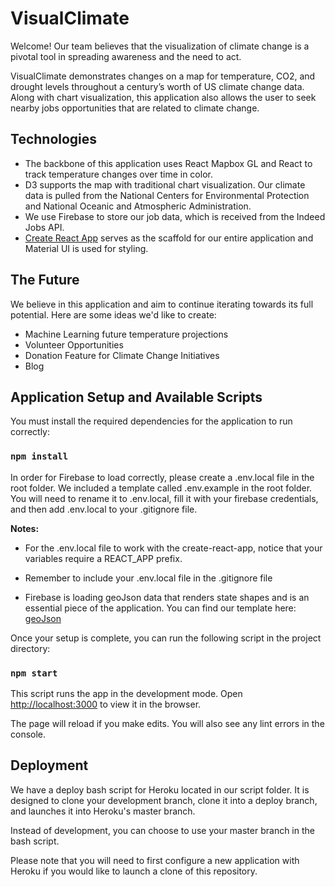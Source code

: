 # VisualClimate

Welcome! Our team believes that the visualization of climate change is a pivotal tool in spreading awareness and the need to act.

VisualClimate demonstrates changes on a map for temperature, CO2, and drought levels throughout a century’s worth of US climate change data. Along with chart visualization, this application also allows the user to seek nearby jobs opportunities that are related to climate change.

## Technologies

* The backbone of this application uses React Mapbox GL and React to track temperature changes over time in color.
* D3 supports the map with traditional chart visualization. Our climate data is pulled from the National Centers for Environmental Protection and National Oceanic and Atmospheric Administration.
* We use Firebase to store our job data, which is received from the Indeed Jobs API. 
* [Create React App](https://github.com/facebook/create-react-app) serves as the scaffold for our entire application and Material UI is used for styling.

## The Future

We believe in this application and aim to continue iterating towards its full potential. Here are some ideas we'd like to create:

* Machine Learning future temperature projections
* Volunteer Opportunities
* Donation Feature for Climate Change Initiatives
* Blog

## Application Setup and Available Scripts

You must install the required dependencies for the application to run correctly:

### `npm install`

In order for Firebase to load correctly, please create a .env.local file in the root folder. We included a template called .env.example in the root folder. You will need to rename it to .env.local, fill it with your firebase credentials, and then add .env.local to your .gitignore file.

**Notes:**
* For the .env.local file to work with the create-react-app, notice that your variables require a REACT_APP prefix.

* Remember to include your .env.local file in the .gitignore file

* Firebase is loading geoJson data that renders state shapes and is an essential piece of the application. You can find our template here: [geoJson](https://storage.cloud.google.com/visualclimategeojson/us-temp.geojson)

Once your setup is complete, you can run the following script in the project directory:

### `npm start`

This script runs the app in the development mode. Open [http://localhost:3000](http://localhost:3000) to view it in the browser.

The page will reload if you make edits. You will also see any lint errors in the console.

## Deployment

We have a deploy bash script for Heroku located in our script folder. It is designed to clone your development branch, clone it into a deploy branch, and launches it into Heroku's master branch.

Instead of development, you can choose to use your master branch in the bash script.

Please note that you will need to first configure a new application with Heroku if you would like to launch a clone of this repository.